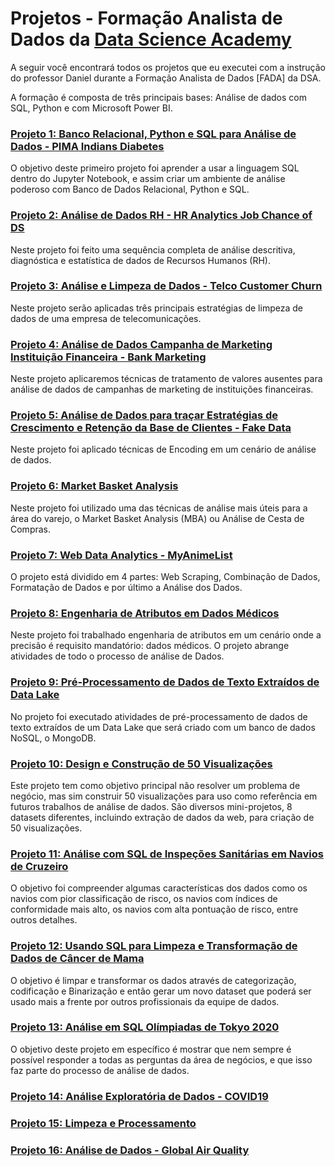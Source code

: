 # Projetos - Formação Analista de Dados da [Data Science Academy](https://datascienceacademy.com.br/)
A seguir você encontrará todos os projetos que eu executei com a instrução do professor Daniel durante a Formação Analista de Dados [FADA] da DSA.

A formação é composta de três principais bases: Análise de dados com SQL, Python e com Microsoft Power BI.

### [Projeto 1: Banco Relacional, Python e SQL para Análise de Dados - PIMA Indians Diabetes](https://github.com/rafaelgallonb/projetos-fada/tree/main/projeto1)
O objetivo deste primeiro projeto foi aprender a usar a linguagem SQL dentro do Jupyter Notebook, e assim criar um ambiente de análise poderoso com Banco de Dados Relacional, Python e SQL.

### [Projeto 2: Análise de Dados RH - HR Analytics Job Chance of DS](https://github.com/rafaelgallonb/projetos-fada/tree/main/projeto2)
Neste projeto foi feito uma sequência completa de análise descritiva, diagnóstica e estatística de dados de Recursos Humanos (RH).

### [Projeto 3: Análise e Limpeza de Dados - Telco Customer Churn](https://github.com/rafaelgallonb/projetos-fada/tree/main/projeto3)
Neste projeto serão aplicadas três principais estratégias de limpeza de dados de uma empresa de telecomunicações.

### [Projeto 4: Análise de Dados Campanha de Marketing Instituição Financeira - Bank Marketing](https://github.com/rafaelgallonb/projetos-fada/tree/main/projeto4)
Neste projeto aplicaremos técnicas de tratamento de valores ausentes para análise de dados de campanhas de marketing de instituições financeiras.

### [Projeto 5: Análise de Dados para traçar Estratégias de Crescimento e Retenção da Base de Clientes - Fake Data](https://github.com/rafaelgallonb/projetos-fada/tree/main/projeto5)
Neste projeto foi aplicado técnicas de Encoding em um cenário de análise de dados.

### [Projeto 6: Market Basket Analysis](https://github.com/rafaelgallonb/projetos-fada/tree/main/projeto6)
Neste projeto foi utilizado uma das técnicas de análise mais úteis para a área do varejo, o Market Basket Analysis (MBA) ou Análise de Cesta de Compras.

### [Projeto 7: Web Data Analytics - MyAnimeList](https://github.com/rafaelgallonb/projetos-fada/tree/main/projeto7)
O projeto está dividido em 4 partes: Web Scraping, Combinação de Dados, Formatação de Dados e por último a Análise dos Dados.

### [Projeto 8: Engenharia de Atributos em Dados Médicos](https://github.com/rafaelgallonb/projetos-fada/tree/main/projeto8)
Neste projeto foi trabalhado engenharia de atributos em um cenário onde a precisão é requisito mandatório: dados médicos. O projeto abrange atividades de todo o processo de análise de Dados.

### [Projeto 9: Pré-Processamento de Dados de Texto Extraídos de Data Lake](https://github.com/rafaelgallonb/projetos-fada/tree/main/projeto9)
No projeto foi executado atividades de pré-processamento de dados de texto extraídos de um Data Lake que será criado com um banco de dados NoSQL, o MongoDB.

### [Projeto 10: Design e Construção de 50 Visualizações](https://github.com/rafaelgallonb/projetos-fada/tree/main/projeto10)
Este projeto tem como objetivo principal não resolver um problema de negócio, mas sim construir 50 visualizações para uso como referência em futuros trabalhos de análise de dados. São diversos mini-projetos, 8 datasets diferentes, incluindo extração de dados da web, para criação de 50 visualizações.

### [Projeto 11: Análise com SQL de Inspeções Sanitárias em Navios de Cruzeiro](https://github.com/rafaelgallonb/projetos-fada/tree/main/projeto11)
O objetivo foi compreender algumas características dos dados como os navios com pior classificação de risco, os navios com índices de conformidade mais alto, os navios com alta pontuação de risco, entre outros detalhes.

### [Projeto 12: Usando SQL para Limpeza e Transformação de Dados de Câncer de Mama](https://github.com/rafaelgallonb/projetos-fada/tree/main/projeto12)
O objetivo é limpar e transformar os dados através de categorização, codificação e Binarização e então gerar um novo dataset que poderá ser usado mais a frente por outros profissionais da equipe de dados.

### [Projeto 13: Análise em SQL Olímpiadas de Tokyo 2020](https://github.com/rafaelgallonb/projetos-fada/tree/main/projeto13)
O objetivo deste projeto em específico é mostrar que nem sempre é possível responder a todas as perguntas da área de negócios, e que isso faz parte do processo de análise de dados.

### [Projeto 14: Análise Exploratória de Dados - COVID19](link)


### [Projeto 15: Limpeza e Processamento](link)


### [Projeto 16: Análise de Dados - Global Air Quality](link)
